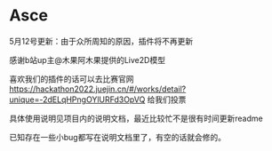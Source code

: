 # Asce

5月12号更新：由于众所周知的原因，插件将不再更新

感谢b站up主@木果阿木果提供的Live2D模型

喜欢我们的插件的话可以去比赛官网
https://hackathon2022.juejin.cn/#/works/detail?unique=-2dELqHPngOYlURFd3OpVQ
给我们投票

具体使用说明见项目内的说明文档，最近比较忙不是很有时间更新readme

已知存在一些小bug都写在说明文档里了，有空的话就会修的。
